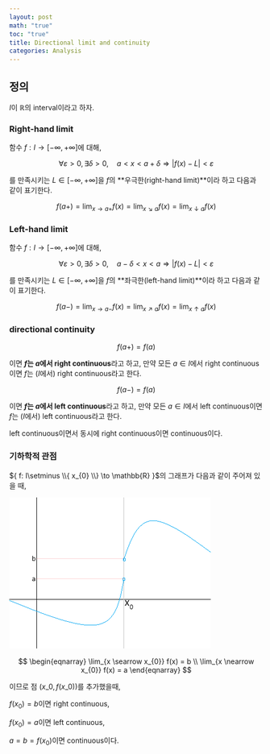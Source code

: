 ```yaml
---
layout: post
math: "true"
toc: "true"
title: Directional limit and continuity
categories: Analysis
---
```

## 정의

${ I }$이 ${ \mathbb{R} }$의 interval이라고 하자.

### Right-hand limit

함수 ${ f: I \to [-\infty,+\infty]  }$에 대해,

$$ \forall \varepsilon>0, \exists \delta >0, \quad a<x<a+\delta \Rightarrow \lvert f(x)-L \rvert  < \varepsilon $$

를 만족시키는 ${ L\in [-\infty,+\infty] }$을 ${ f }$의 **우극한(right-hand limit)**이라 하고 다음과 같이 표기한다.

$$ f(a+)=\lim_{x \to a+} f(x)=\lim_{x \searrow a} f(x) = \lim_{x \downarrow a} f(x)$$

### Left-hand limit

함수 ${ f: I \to [-\infty,+\infty] }$에 대해,

$$ \forall \varepsilon>0,\exists \delta>0, \quad a-\delta<x <a \Rightarrow \lvert f(x)-L \rvert < \varepsilon $$

를 만족시키는 ${ L \in [-\infty,+\infty]}$을 ${ f }$의 **좌극한(left-hand limit)**이라 하고 다음과 같이 표기한다.

$$ f(a-)=\lim_{x\to a-}f(x)= \lim_{x\nearrow a} f(x) = \lim_{x \uparrow a} f(x) $$

### directional continuity

$$ f(a+) = f(a) $$

이면 **${ f }$는 ${ a }$에서 right continuous**라고 하고, 만약 모든 ${ a\in I  }$에서 right continuous이면 ${ f }$는 (${ I }$에서) right continuous라고 한다.

$$ f(a-) = f(a) $$

이면  **${ f }$는 ${ a }$에서 left continuous**라고 하고, 만약 모든 ${ a \in I }$에서 left continuous이면 ${ f }$는 (${ I }$에서) left continuous라고 한다.

left continuous이면서 동시에 right continuous이면 continuous이다.

### 기하학적 관점

${ f: I\setminus \\{ x_{0} \\} \to \mathbb{R} }$의 그래프가 다음과 같이 주어져 있을 때,

![discontinuous](https://github.com/paraconsistent/paraconsistent.github.io/blob/master/_posts/analysis/semicontinuity/semiconti.png?raw=true)

$$ \begin{eqnarray} \lim_{x \searrow x_{0}} f(x) = b \\ \lim_{x \nearrow x_{0}} f(x) = a \end{eqnarray} $$

이므로 점 ${ (x\_{0},f(x\_{0}) )}$를 추가했을때,

${ f(x_{0})= b }$이면 right continuous,

${ f(x_{0}) = a }$이면 left continuous,

${ a=b=f(x_{0}) }$이면 continuous이다.
